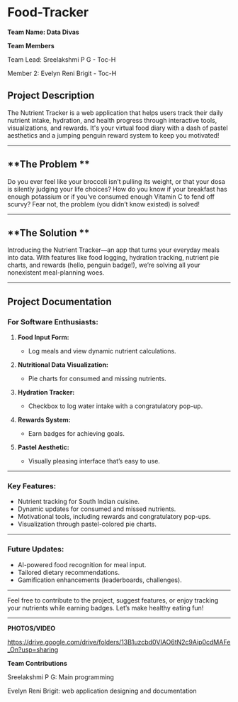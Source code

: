 # Food-Tracker
**Team Name: Data Divas**

**Team Members**

Team Lead: Sreelakshmi P G - Toc-H

Member 2: Evelyn Reni Brigit - Toc-H

## **Project Description**
The Nutrient Tracker is a web application that helps users track their daily nutrient intake, hydration, and health progress through interactive tools, visualizations, and rewards. It's your virtual food diary with a dash of pastel aesthetics and a jumping penguin reward system to keep you motivated!

---

## **The Problem **
Do you ever feel like your broccoli isn’t pulling its weight, or that your dosa is silently judging your life choices? How do you know if your breakfast has enough potassium or if you've consumed enough Vitamin C to fend off scurvy? Fear not, the problem (you didn’t know existed) is solved!

---

## **The Solution **
Introducing the Nutrient Tracker—an app that turns your everyday meals into data. With features like food logging, hydration tracking, nutrient pie charts, and rewards (hello, penguin badge!), we’re solving all your nonexistent meal-planning woes.

---


## **Project Documentation**

### **For Software Enthusiasts:**

1. **Food Input Form:**
   - Log meals and view dynamic nutrient calculations.

2. **Nutritional Data Visualization:**
   - Pie charts for consumed and missing nutrients.

3. **Hydration Tracker:**
   - Checkbox to log water intake with a congratulatory pop-up.

4. **Rewards System:**
   - Earn badges for achieving goals.

5. **Pastel Aesthetic:**
   - Visually pleasing interface that’s easy to use.

---

### **Key Features:**
- Nutrient tracking for South Indian cuisine.
- Dynamic updates for consumed and missed nutrients.
- Motivational tools, including rewards and congratulatory pop-ups.
- Visualization through pastel-colored pie charts.

---

### **Future Updates:**
- AI-powered food recognition for meal input.
- Tailored dietary recommendations.
- Gamification enhancements (leaderboards, challenges).

---

Feel free to contribute to the project, suggest features, or enjoy tracking your nutrients while earning badges. Let’s make healthy eating fun!

---

**PHOTOS/VIDEO**

https://drive.google.com/drive/folders/13B1uzcbd0VIAO6tN2c9Aip0cdMAFe_On?usp=sharing

**Team Contributions**

Sreelakshmi P G: Main programming

Evelyn Reni Brigit: web application designing and documentation
